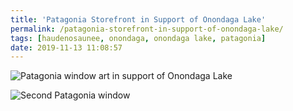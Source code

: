 ```yaml
---
title: 'Patagonia Storefront in Support of Onondaga Lake'
permalink: /patagonia-storefront-in-support-of-onondaga-lake/
tags: [haudenosaunee, onondaga, onondaga lake, patagonia]
date: 2019-11-13 11:08:57
---
```


![Patagonia window art in support of Onondaga Lake](https://i1.wp.com/aila.ngo/wp-content/uploads/2019/11/patagonia-window-02-min-1.jpeg)  

![Second Patagonia window](https://i1.wp.com/aila.ngo/wp-content/uploads/2019/11/patagonia-window-01-min-1.jpeg)  
